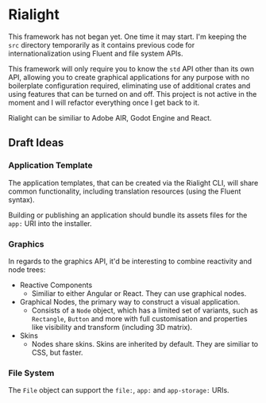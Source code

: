 # Rialight

This framework has not began yet. One time it may start. I'm keeping the `src` directory temporarily as it contains previous code for internationalization using Fluent and file system APIs.

This framework will only require you to know the `std` API other than its own API, allowing you to create graphical applications for any purpose with no boilerplate configuration required, eliminating use of additional crates and using features that can be turned on and off. This project is not active in the moment and I will refactor everything once I get back to it.

Rialight can be similiar to Adobe AIR, Godot Engine and React.

## Draft Ideas

### Application Template

The application templates, that can be created via the Rialight CLI, will share common functionality, including translation resources (using the Fluent syntax).

Building or publishing an application should bundle its assets files for the `app:` URI into the installer.

### Graphics

In regards to the graphics API, it'd be interesting to combine reactivity and node trees:

- Reactive Components
  - Similiar to either Angular or React. They can use graphical nodes.
- Graphical Nodes, the primary way to construct a visual application.
  - Consists of a `Node` object, which has a limited set of variants, such as `Rectangle`, `Button` and more with full customisation and properties like visibility and transform (including 3D matrix).
- Skins
  - Nodes share skins. Skins are inherited by default. They are similiar to CSS, but faster.

### File System

The `File` object can support the `file:`, `app:` and `app-storage:` URIs.